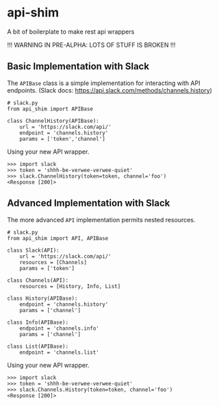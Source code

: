 # api-shim
A bit of boilerplate to make rest api wrappers

!!! WARNING IN PRE-ALPHA: LOTS OF STUFF IS BROKEN !!!

##  Basic Implementation with Slack

The `APIBase` class is a simple implementation for interacting with API endpoints. (Slack docs: https://api.slack.com/methods/channels.history)

    # slack.py
    from api_shim import APIBase
    
    class ChannelHistory(APIBase):
        url = 'https://slack.com/api/'
        endpoint = 'channels.history'
        params = ['token','channel']
        
       
Using your new API wrapper.

    >>> import slack
    >>> token = 'shhh-be-verwee-verwee-quiet'
    >>> slack.ChannelHistory(token=token, channel='foo')
    <Response [200]>
    


##  Advanced Implementation with Slack

The more advanced `API` implementation permits nested resources.

    # slack.py
    from api_shim import API, APIBase
    
    class Slack(API):
        url = 'https://slack.com/api/'
        resources = [Channels]
        params = ['token']
        
    class Channels(API):
        resources = [History, Info, List]
    
    class History(APIBase):
        endpoint = 'channels.history'
        params = ['channel']
        
    class Info(APIBase):
        endpoint = 'channels.info'
        params = ['channel']
     
    class List(APIBase):
        endpoint = 'channels.list'
        
Using your new API wrapper.

    >>> import slack
    >>> token = 'shhh-be-verwee-verwee-quiet'
    >>> slack.Channels.History(token=token, channel='foo')
    <Response [200]>
